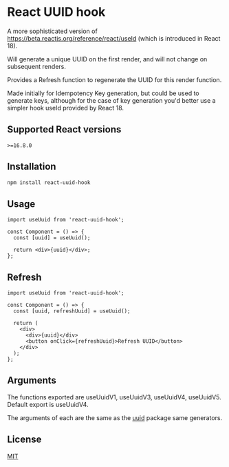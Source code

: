 # React UUID hook

A more sophisticated version of https://beta.reactjs.org/reference/react/useId (which is introduced in React 18).

Will generate a unique UUID on the first render, and will not change on subsequent renders.

Provides a Refresh function to regenerate the UUID for this render function.

Made initially for Idempotency Key generation, but could be used to generate keys, although for the case of key generation you'd better use a simpler hook useId provided by React 18.

## Supported React versions

`>=16.8.0`

## Installation

```bash
npm install react-uuid-hook
```

## Usage

```tsx
import useUuid from 'react-uuid-hook';

const Component = () => {
  const [uuid] = useUuid();

  return <div>{uuid}</div>;
};
```

## Refresh

```tsx
import useUuid from 'react-uuid-hook';

const Component = () => {
  const [uuid, refreshUuid] = useUuid();

  return (
    <div>
      <div>{uuid}</div>
      <button onClick={refreshUuid}>Refresh UUID</button>
    </div>
  );
};
```

## Arguments

The functions exported are useUuidV1, useUuidV3, useUuidV4, useUuidV5. Default export is useUuidV4.

The arguments of each are the same as the [uuid](https://www.npmjs.com/package/uuid) package same generators.

## License

[MIT](./LICENSE)